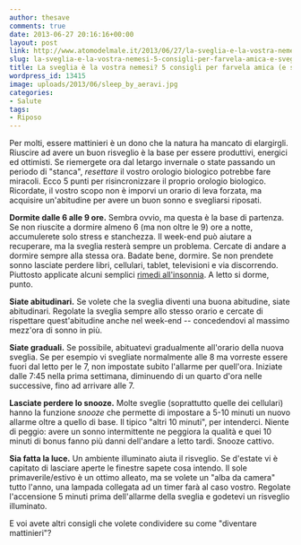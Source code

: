 ```yaml
---
author: thesave
comments: true
date: 2013-06-27 20:16:16+00:00
layout: post
link: http://www.atomodelmale.it/2013/06/27/la-sveglia-e-la-vostra-nemesi-5-consigli-per-farvela-amica-e-svegliarvi-meglio/
slug: la-sveglia-e-la-vostra-nemesi-5-consigli-per-farvela-amica-e-svegliarvi-meglio
title: La sveglia è la vostra nemesi? 5 consigli per farvela amica (e svegliarvi meglio)
wordpress_id: 13415
image: uploads/2013/06/sleep_by_aeravi.jpg
categories:
- Salute
tags:
- Riposo
---
```


Per molti, essere mattinieri è un dono che la natura ha mancato di elargirgli. Riuscire ad avere un buon risveglio è la base per essere produttivi, energici ed ottimisti. Se riemergete ora dal letargo invernale o state passando un periodo di "stanca", _resettare_ il vostro orologio biologico potrebbe fare miracoli. Ecco 5 punti per risincronizzare il proprio orologio biologico. Ricordate, il vostro scopo non è imporvi un orario di leva forzata, ma acquisire un'abitudine per avere un buon sonno e svegliarsi riposati.

**Dormite dalle 6 alle 9 ore.** Sembra ovvio, ma questa è la base di partenza. Se non riuscite a dormire almeno 6 (ma non oltre le 9) ore a notte, accumulerete solo stress e stanchezza. Il week-end può aiutare a recuperare, ma la sveglia resterà sempre un problema. Cercate di andare a dormire sempre alla stessa ora. Badate bene, dormire. Se non prendete sonno lasciate perdere libri, cellulari, tablet, televisioni e via discorrendo. Piuttosto applicate alcuni semplici [rimedi all'insonnia](/2011/07/31/da-pavlov-un-buon-rimedio-contro-linsonnia.html). A letto si dorme, punto.

**Siate abitudinari.** Se volete che la sveglia diventi una buona abitudine, siate abitudinari. Regolate la sveglia sempre allo stesso orario e cercate di rispettare quest'abitudine anche nel week-end -- concedendovi al massimo mezz'ora di sonno in più.

**Siate graduali.** Se possibile, abituatevi gradualmente all'orario della nuova sveglia. Se per esempio vi svegliate normalmente alle 8 ma vorreste essere fuori dal letto per le 7, non impostate subito l'allarme per quell'ora. Iniziate dalle 7:45 nella prima settimana, diminuendo di un quarto d'ora nelle successive, fino ad arrivare alle 7.

**Lasciate perdere lo snooze.** Molte sveglie (soprattutto quelle dei cellulari) hanno la funzione _snooze_ che permette di impostare a 5-10 minuti un nuovo allarme oltre a quello di base. Il tipico "altri 10 minuti", per intenderci. Niente di peggio: avere un sonno intermittente ne peggiora la qualità e quei 10 minuti di bonus fanno più danni dell'andare a letto tardi. Snooze cattivo.

**Sia fatta la luce.** Un ambiente illuminato aiuta il risveglio. Se d'estate vi è capitato di lasciare aperte le finestre sapete cosa intendo. Il sole primaverile/estivo è un ottimo alleato, ma se volete un "alba da camera" tutto l'anno, una lampada collegata ad un timer farà al caso vostro. Regolate l'accensione 5 minuti prima dell'allarme della sveglia e godetevi un risveglio illuminato.

E voi avete altri consigli che volete condividere su come "diventare mattinieri"?
